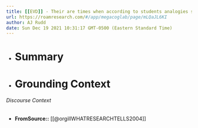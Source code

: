 ```yaml
---
title: [[EVD]] - Their are times when according to students analogies should not be used such as when they understand the material, when the target concepts are too overwhelming and when information needs to be memorized and not understood conceptually - [[@orgillWHATRESEARCHTELLS2004]]
url: https://roamresearch.com/#/app/megacoglab/page/mLQaJL6KI
author: AJ Rudd
date: Sun Dec 19 2021 10:31:17 GMT-0500 (Eastern Standard Time)
---
```


- # Summary
- # Grounding Context

###### Discourse Context

- **FromSource::** [[@orgillWHATRESEARCHTELLS2004]]
